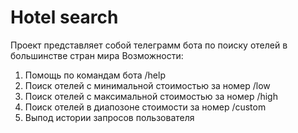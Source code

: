 # Hotel search

Проект представляет собой телеграмм бота по поиску отелей в большинстве стран мира
Возможности:
1. Помощь по командам бота /help
2. Поиск отелей с минимальной стоимостью за номер /low
3. Поиск отелей с максимальной стоимостью за номер /high
4. Поиск отелей в диапозоне стоимости за номер /custom
5. Выпод истории запросов пользователя
